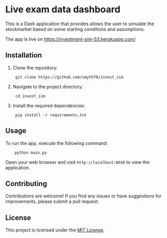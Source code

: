 # Live exam data dashboard

This is a Dash application that provides allows the user to simulate the stockmarket based on some starting conditions and assumptions.

The app is live on https://investment-sim-53.herokuapp.com/

## Installation

1. Clone the repository:

        git clone https://github.com/smyth78/invest_sim


2. Navigate to the project directory:

        cd invest_sim


3. Install the required dependencies:


        pip install -r requirements.txt

## Usage

To run the  app, execute the following command:


        python main.py

Open your web browser and visit `http://localhost:8050` to view the application.

## Contributing

Contributions are welcome! If you find any issues or have suggestions for improvements, please submit a pull request.

## License

This project is licensed under the [MIT License](LICENSE).

  
